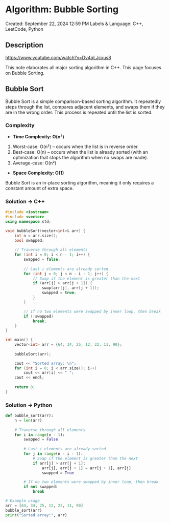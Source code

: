 # Algorithm: Bubble Sorting

Created: September 22, 2024 12:59 PM
Labels & Language: C++, LeetCode, Python

## Description

https://www.youtube.com/watch?v=Dv4qLJcxus8

This note elaborates all major sorting algorithm in C++. This page focuses on Bubble Sorting.

## Bubble Sort

Bubble Sort is a simple comparison-based sorting algorithm. It repeatedly steps through the list, compares adjacent elements, and swaps them if they are in the wrong order. This process is repeated until the list is sorted.

### Complexity

- **Time Complexity: O(n²)**
1. Worst-case: O(n²) – occurs when the list is in reverse order.
2. Best-case: O(n) – occurs when the list is already sorted (with an optimization that stops the algorithm when no swaps are made).
3. Average-case: O(n²)
- **Space Complexity: O(1)**

Bubble Sort is an in-place sorting algorithm, meaning it only requires a constant amount of extra space.

### Solution → C++

```cpp
#include <iostream>
#include <vector>
using namespace std;

void bubbleSort(vector<int>& arr) {
    int n = arr.size();
    bool swapped;
    
    // Traverse through all elements
    for (int i = 0; i < n - 1; i++) {
        swapped = false;
        
        // Last i elements are already sorted
        for (int j = 0; j < n - i - 1; j++) {
            // Swap if the element is greater than the next
            if (arr[j] > arr[j + 1]) {
                swap(arr[j], arr[j + 1]);
                swapped = true;
            }
        }

        // If no two elements were swapped by inner loop, then break
        if (!swapped)
            break;
    }
}

int main() {
    vector<int> arr = {64, 34, 25, 12, 22, 11, 90};
    
    bubbleSort(arr);

    cout << "Sorted array: \n";
    for (int i = 0; i < arr.size(); i++)
        cout << arr[i] << " ";
    cout << endl;
    
    return 0;
}

```

### Solution → Python

```python
def bubble_sort(arr):
    n = len(arr)
    
    # Traverse through all elements
    for i in range(n - 1):
        swapped = False
        
        # Last i elements are already sorted
        for j in range(n - i - 1):
            # Swap if the element is greater than the next
            if arr[j] > arr[j + 1]:
                arr[j], arr[j + 1] = arr[j + 1], arr[j]
                swapped = True

        # If no two elements were swapped by inner loop, then break
        if not swapped:
            break

# Example usage
arr = [64, 34, 25, 12, 22, 11, 90]
bubble_sort(arr)
print("Sorted array:", arr)

```